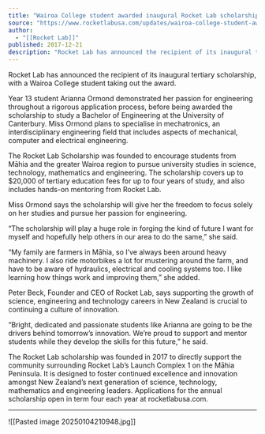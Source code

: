 ```yaml
---
title: "Wairoa College student awarded inaugural Rocket Lab scholarship "
source: "https://www.rocketlabusa.com/updates/wairoa-college-student-awarded-inaugural-rocket-lab-scholarship/"
author:
  - "[[Rocket Lab]]"
published: 2017-12-21
description: "Rocket Lab has announced the recipient of its inaugural tertiary scholarship, with a Wairoa College student taking out the award."
---
```

Rocket Lab has announced the recipient of its inaugural tertiary scholarship, with a Wairoa College student taking out the award.

Year 13 student Arianna Ormond demonstrated her passion for engineering throughout a rigorous application process, before being awarded the scholarship to study a Bachelor of Engineering at the University of Canterbury. Miss Ormond plans to specialise in mechatronics, an interdisciplinary engineering field that includes aspects of mechanical, computer and electrical engineering.

The Rocket Lab Scholarship was founded to encourage students from Māhia and the greater Wairoa region to pursue university studies in science, technology, mathematics and engineering. The scholarship covers up to $20,000 of tertiary education fees for up to four years of study, and also includes hands-on mentoring from Rocket Lab.

Miss Ormond says the scholarship will give her the freedom to focus solely on her studies and pursue her passion for engineering.

“The scholarship will play a huge role in forging the kind of future I want for myself and hopefully help others in our area to do the same,” she said.

“My family are farmers in Māhia, so I’ve always been around heavy machinery. I also ride motorbikes a lot for mustering around the farm, and have to be aware of hydraulics, electrical and cooling systems too. I like learning how things work and improving them,” she added.

Peter Beck, Founder and CEO of Rocket Lab, says supporting the growth of science, engineering and technology careers in New Zealand is crucial to continuing a culture of innovation.

“Bright, dedicated and passionate students like Arianna are going to be the drivers behind tomorrow’s innovation. We’re proud to support and mentor students while they develop the skills for this future,” he said.

The Rocket Lab scholarship was founded in 2017 to directly support the community surrounding Rocket Lab’s Launch Complex 1 on the Māhia Peninsula. It is designed to foster continued excellence and innovation amongst New Zealand’s next generation of science, technology, mathematics and engineering leaders. Applications for the annual scholarship open in term four each year at rocketlabusa.com.

---

![[Pasted image 20250104210948.jpg]]